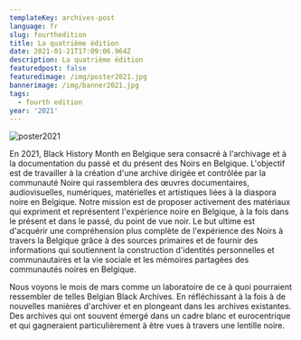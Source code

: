 ```yaml
---
templateKey: archives-post
language: fr
slug: fourthedition
title: La quatrième édition
date: 2021-01-21T17:09:06.964Z
description: La quatrième édition
featuredpost: false
featuredimage: /img/poster2021.jpg
bannerimage: /img/banner2021.jpg
tags:
  - fourth edition
year: '2021'
---
```

![poster2021](/img/poster2021.jpg "Poster 2021")

En 2021, Black History Month en Belgique sera consacré à l'archivage et à la documentation du passé et du présent des Noirs en Belgique. L'objectif est de travailler à la création d'une archive dirigée et contrôlée par la communauté Noire qui rassemblera des œuvres documentaires, audiovisuelles, numériques, matérielles et artistiques liées à la diaspora noire en Belgique. Notre mission est de proposer activement des matériaux qui expriment et représentent l'expérience noire en Belgique, à la fois dans le présent et dans le passé, du point de vue noir. Le but ultime est d'acquérir une compréhension plus complète de l'expérience des Noirs à travers la Belgique grâce à des sources primaires et de fournir des informations qui soutiennent la construction d'identités personnelles et communautaires et la vie sociale et les mémoires partagées des communautés noires en Belgique.

Nous voyons le mois de mars comme un laboratoire de ce à quoi pourraient ressembler de telles Belgian Black Archives. En réfléchissant à la fois à de nouvelles manières d'archiver et en plongeant dans les archives existantes. Des archives qui ont souvent émergé dans un cadre blanc et eurocentrique et qui gagneraient particulièrement à être vues à travers une lentille noire.
